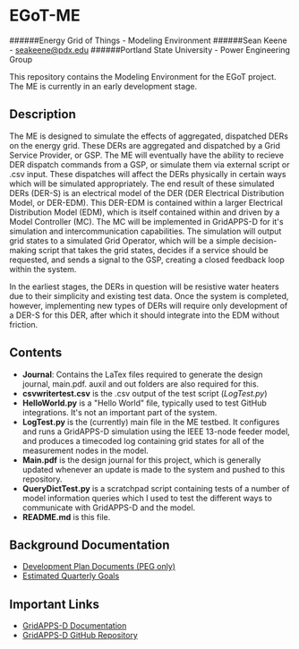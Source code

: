 # EGoT-ME
######Energy Grid of Things - Modeling Environment
######Sean Keene -  seakeene@pdx.edu
######Portland State University - Power Engineering Group

This repository contains the Modeling Environment for the EGoT project. The ME
is currently in an early development stage.

## Description

The ME is designed to simulate the effects of aggregated, dispatched DERs on the
energy grid. These DERs are aggregated and dispatched by a Grid Service Provider,
or GSP. The ME will eventually have the ability to recieve DER dispatch commands
from a GSP, or simulate them via external script or .csv input. These dispatches
will affect the DERs physically in certain ways which will be simulated
appropriately. The end result of these simulated DERs (DER-S) is an electrical
model of the DER (DER Electrical Distribution Model, or DER-EDM). This DER-EDM
is contained within a larger Electrical Distribution Model (EDM), which is 
itself contained within and driven by a Model Controller (MC). The MC will be
implemented in GridAPPS-D for it's simulation and intercommunication capabilities.
The simulation will output grid states to a simulated Grid Operator, which will
be a simple decision-making script that takes the grid states, decides if a service
should be requested, and sends a signal to the GSP, creating a closed feedback loop
within the system.

In the earliest stages, the DERs in question will be resistive water heaters due
to their simplicity and existing test data. Once the system is completed, however,
implementing new types of DERs will require only development of a DER-S for this
DER, after which it should integrate into the EDM without friction.

## Contents

* **Journal**: Contains the LaTex files required to  generate the design journal, 
  main.pdf. auxil and out folders are also required for this. 
* **csvwritertest.csv** is the .csv output of the test script (*LogTest.py*)
* **HelloWorld.py** is a "Hello World" file, typically used to test GitHub integrations.
  It's not an important part of the system.
* **LogTest.py** is the (currently) main file in the ME testbed. It configures and
  runs a GridAPPS-D simulation using the IEEE 13-node feeder model, and produces 
  a timecoded log containing grid states for all of the measurement nodes in the
  model.
* **Main.pdf** is the design journal for this project, which is generally updated
  whenever an update is made to the system and pushed to this repository.
* **QueryDictTest.py** is a scratchpad script containing tests of a number of model
  information queries which I used to test the different ways to communicate with
  GridAPPS-D and the model.
* **README.md** is this file.

## Background Documentation

* [Development Plan Documents (PEG only)](https://drive.google.com/drive/folders/1gzclY2N1w7PiS4PjuwpQj0qUheekqnkn?usp=sharing)
* [Estimated Quarterly Goals](https://www.overleaf.com/read/jrrvwgtvqryt)

## Important Links

* [GridAPPS-D Documentation](https://gridappsd.readthedocs.io/en/latest/using_gridappsd/index.html)
* [GridAPPS-D GitHub Repository](https://github.com/GRIDAPPSD)